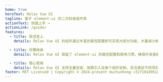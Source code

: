 ```yaml
---
home: true
heroText: Relax Vue UI
tagline: 基于 element-ui 的二次封装组件库
actionText: 快速上手 →
actionLink: /guide/
features:
  - title: 简洁至上
    details: Relax Vue UI 的组件通过丰富的属性配置即可实现大部分功能，大量减少模板代码，提升开发和维护效率。

  - title: 优雅继承
    details: Relax Vue UI 保留了 element-ui 的属性配置和使用习惯，确保开发者能够无缝迁移并享受更流畅的开发体验。

  - title: 随心使用
    details: Relax Vue UI 支持全量安装、按需引入及单个组件定制，灵活满足不同项目需求，轻松实现个性化开发。
footer: MIT Licensed | Copyright © 2024-present muchunhong <3271018951@qq.com>
---
```


<div></div>
